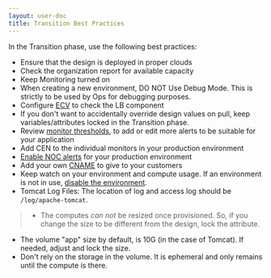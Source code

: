 ```yaml
---
layout: user-doc
title: Transition Best Practices
---
```


In the Transition phase, use the following best practices:

* Ensure that the design is deployed in proper clouds
* Check the organization report for available capacity
* Keep Monitoring turned on
* When creating a new environment, DO NOT Use Debug Mode. This is strictly to be used by Ops for debugging purposes.
* Configure <a href="/user/transition/configure-ecv-check-url-on-oneops.html">ECV</a> to check the LB component
* If you don't want to accidentally override design values on pull, keep variables/attributes locked in the Transition phase.
* Review <a href="/user/operation/monitoring-reference.html">monitor thresholds</a>, to add or edit more alerts to be suitable for your application
* Add CEN to the individual monitors in your production environment
* <a href="/user/operation/ensure-that-alerts-for-production-environment-are-sent-to-noc.html">Enable NOC alerts</a> for your production environment
* Add your own <a href="/user/transition/add-cname.html">CNAME</a> to give to your customers
* Keep watch on your environment and compute usage. If an environment is not in use, 
<a href="./delete-an-environment.html">disable the environment</a>.
* Tomcat Log Files: The location of log and access log should be `/log/apache-tomcat`.

>* The computes *can not* be resized once provisioned. So, if you change the size to be different from the design, lock the attribute.
* The volume "app" size by default, is 10G (in the case of Tomcat). If needed, adjust and lock the size.
* Don't rely on the storage in the volume. It is ephemeral and only remains until the compute is there. 
